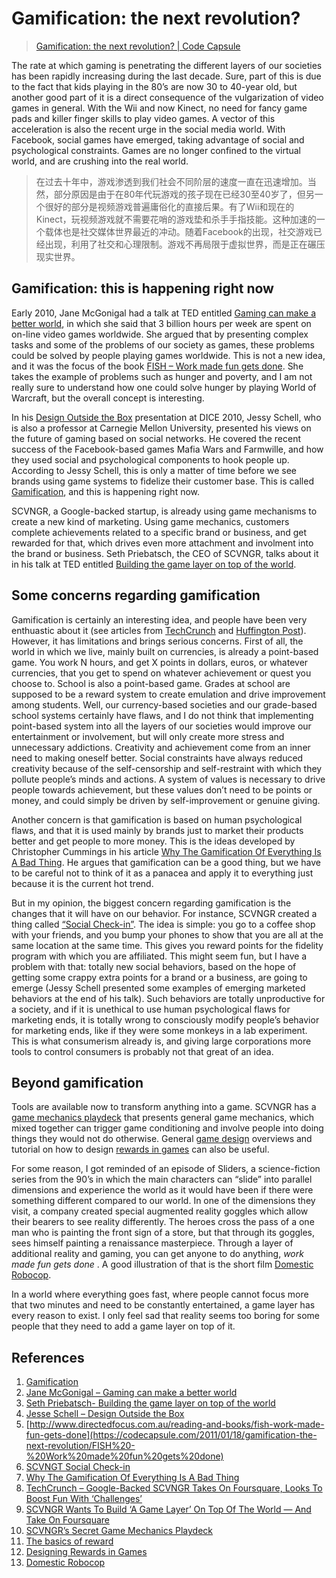 # Gamification: the next revolution?

> [Gamification: the next revolution? | Code Capsule](https://codecapsule.com/2011/01/18/gamification-the-next-revolution/)

The rate at which gaming is penetrating the different layers of our societies has been rapidly increasing during the last decade. Sure, part of this is due to the fact that kids playing in the 80’s are now 30 to 40-year old, but another good part of it is a direct consequence of the vulgarization of video games in general. With the Wii and now Kinect, no need for fancy game pads and killer finger skills to play video games. A vector of this acceleration is also the recent urge in the social media world. With Facebook, social games have emerged, taking advantage of social and psychological constraints. Games are no longer confined to the virtual world, and are crushing into the real world.

> ‎在过去十年中，游戏渗透到我们社会不同阶层的速度一直在迅速增加。当然，部分原因是由于在80年代玩游戏的孩子现在已经30至40岁了，但另一个很好的部分是视频游戏普遍庸俗化的直接后果。有了Wii和现在的Kinect，玩视频游戏就不需要花哨的游戏垫和杀手手指技能。这种加速的一个载体也是社交媒体世界最近的冲动。随着Facebook的出现，社交游戏已经出现，利用了社交和心理限制。游戏不再局限于虚拟世界，而是正在碾压现实世界。‎

## Gamification: this is happening right now

Early 2010, Jane McGonigal had a talk at TED entitled [Gaming can make a better world](http://www.youtube.com/watch?v=dE1DuBesGYM), in which she said that 3 billion hours per week are spent on on-line video games worldwide. She argued that by presenting complex tasks and some of the problems of our society as games, these problems could be solved by people playing games worldwide. This is not a new idea, and it was the focus of the book [FISH – Work made fun gets done](http://www.directedfocus.com.au/reading-and-books/fish-work-made-fun-gets-done). She takes the example of problems such as hunger and poverty, and I am not really sure to understand how one could solve hunger by playing World of Warcraft, but the overall concept is interesting.

In his [Design Outside the Box](http://www.youtube.com/watch?v=DLwskDkDPUE) presentation at DICE 2010, Jessy Schell, who is also a professor at Carnegie Mellon University, presented his views on the future of gaming based on social networks. He covered the recent success of the Facebook-based games Mafia Wars and Farmwille, and how they used social and psychological components to hook people up. According to Jessy Schell, this is only a matter of time before we see brands using game systems to fidelize their customer base. This is called [Gamification](http://en.wikipedia.org/wiki/Gamification), and this is happening right now.

SCVNGR, a Google-backed startup, is already using game mechanisms to create a new kind of marketing. Using game mechanics, customers complete achievements related to a specific brand or business, and get rewarded for that, which drives even more attachment and involment into the brand or business. Seth Priebatsch, the CEO of SCVNGR, talks about it in his talk at TED entitled [Building the game layer on top of the world](http://www.youtube.com/watch?v=Yn9fTc_WMbo).

## Some concerns regarding gamification

Gamification is certainly an interesting idea, and people have been very enthuastic about it (see articles from [TechCrunch](http://techcrunch.com/2010/05/12/google-backed-scvngr-takes-on-foursquare-looks-to-boost-fun-with-challenges/) and [Huffington Post](http://www.huffingtonpost.com/2010/08/26/scvngr-app_n_684150.html)). However, it has limitations and brings serious concerns. First of all, the world in which we live, mainly built on currencies, is already a point-based game. You work N hours, and get X points in dollars, euros, or whatever currencies, that you get to spend on whatever achievement or quest you choose to. School is also a point-based game. Grades at school are supposed to be a reward system to create emulation and drive improvement among students. Well, our currency-based societies and our grade-based school systems certainly have flaws, and I do not think that implementing point-based system into all the layers of our societies would improve our entertainment or involvement, but will only create more stress and unnecessary addictions. Creativity and achievement come from an inner need to making oneself better. Social constraints have always reduced creativity because of the self-censorship and self-restraint with which they pollute people’s minds and actions. A system of values is necessary to drive people towards achievement, but these values don’t need to be points or money, and could simply be driven by self-improvement or genuine giving.

Another concern is that gamification is based on human psychological flaws, and that it is used mainly by brands just to market their products better and get people to more money. This is the ideas developed by Christopher Cummings in his article [Why The Gamification Of Everything Is A Bad Thing](http://christophercummings.com/2010/09/21/why-the-gamification-of-everything-is-a-bad-thing/). He argues that gamification can be a good thing, but we have to be careful not to think of it as a panacea and apply it to everything just because it is the current hot trend.

But in my opinion, the biggest concern regarding gamification is the changes that it will have on our behavior. For instance, SCVNGR created a thing called [“Social Check-in”](http://venturebeat.com/2010/07/20/scvngr-checkin-bump/). The idea is simple: you go to a coffee shop with your friends, and you bump your phones to show that you are all at the same location at the same time. This gives you reward points for the fidelity program with which you are affiliated. This might seem fun, but I have a problem with that: totally new social behaviors, based on the hope of getting some crappy extra points for a brand or a business, are going to emerge (Jessy Schell presented some examples of emerging marketed behaviors at the end of his talk). Such behaviors are totally unproductive for a society, and if it is unethical to use human psychological flaws for marketing ends, it is totally wrong to consciously modify people’s behavior for marketing ends, like if they were some monkeys in a lab experiment. This is what consumerism already is, and giving large corporations more tools to control consumers is probably not that great of an idea.

## Beyond gamification

Tools are available now to transform anything into a game. SCVNGR has a [game mechanics playdeck](http://techcrunch.com/2010/08/25/scvngr-game-mechanics/) that presents general game mechanics, which mixed together can trigger game conditioning and involve people into doing things they would not do otherwise. General [game design](http://www.casualgamedesign.com/?p=42) overviews and tutorial on how to design [rewards in games](http://onlyagame.typepad.com/only_a_game/2005/08/designing_rewar.html) can also be useful.

For some reason, I got reminded of an episode of Sliders, a science-fiction series from the 90’s in which the main characters can “slide” into parallel dimensions and experience the world as it would have been if there were something different compared to our world. In one of the dimensions they visit, a company created special augmented reality goggles which allow their bearers to see reality differently. The heroes cross the pass of a one man who is painting the front sign of a store, but that through its goggles, sees himself painting a renaissance masterpiece. Through a layer of additional reality and gaming, you can get anyone to do anything,  *work made fun gets done* . A good illustration of that is the short film [Domestic Robocop](http://www.youtube.com/watch?v=fSfKlCmYcLc).

In a world where everything goes fast, where people cannot focus more that two minutes and need to be constantly entertained, a game layer has every reason to exist. I only feel sad that reality seems too boring for some people that they need to add a game layer on top of it.

## References

1. [Gamification](http://en.wikipedia.org/wiki/Gamification)
2. [Jane McGonigal – Gaming can make a better world](http://www.youtube.com/watch?v=dE1DuBesGYM)
3. [Seth Priebatsch- Building the game layer on top of the world](http://www.youtube.com/watch?v=Yn9fTc_WMbo)
4. [Jesse Schell – Design Outside the Box](http://www.youtube.com/watch?v=DLwskDkDPUE)
5. [http://www.directedfocus.com.au/reading-and-books/fish-work-made-fun-gets-done](https://codecapsule.com/2011/01/18/gamification-the-next-revolution/FISH%20-%20Work%20made%20fun%20gets%20done)
6. [SCVNGT Social Check-in](http://venturebeat.com/2010/07/20/scvngr-checkin-bump/)
7. [Why The Gamification Of Everything Is A Bad Thing](http://christophercummings.com/2010/09/21/why-the-gamification-of-everything-is-a-bad-thing/)
8. [TechCrunch – Google-Backed SCVNGR Takes On Foursquare, Looks To Boost Fun With ‘Challenges’](http://techcrunch.com/2010/05/12/google-backed-scvngr-takes-on-foursquare-looks-to-boost-fun-with-challenges/)
9. [SCVNGR Wants To Build ‘A Game Layer’ On Top Of The World — And Take On Foursquare](http://www.huffingtonpost.com/2010/08/26/scvngr-app_n_684150.html)
10. [SCVNGR’s Secret Game Mechanics Playdeck](http://techcrunch.com/2010/08/25/scvngr-game-mechanics/)
11. [The basics of reward](http://www.casualgamedesign.com/?p=42)
12. [Designing Rewards in Games](http://onlyagame.typepad.com/only_a_game/2005/08/designing_rewar.html)
13. [Domestic Robocop](http://www.youtube.com/watch?v=fSfKlCmYcLc)
